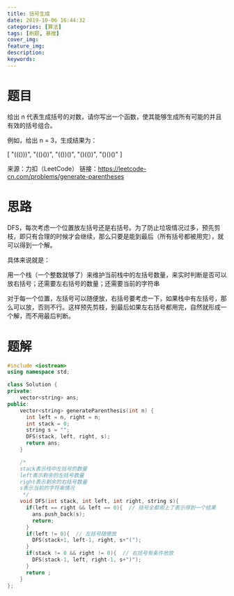 ```yaml
---
title: 括号生成
date: 2019-10-06 16:44:32
categories: [算法]
tags: [刷题, 暴搜]
cover_img:
feature_img:
description:
keywords:
---
```


# 题目

给出 n 代表生成括号的对数，请你写出一个函数，使其能够生成所有可能的并且有效的括号组合。

例如，给出 n = 3，生成结果为：

[
  "((()))",
  "(()())",
  "(())()",
  "()(())",
  "()()()"
]

来源：力扣（LeetCode）
链接：https://leetcode-cn.com/problems/generate-parentheses



# 思路

DFS，每次考虑一个位置放左括号还是右括号。为了防止垃圾情况过多，预先剪枝，即只有合理的时候才会继续，那么只要是能到最后（所有括号都被用完），就可以得到一个解。



具体来说就是：

用一个栈（一个整数就够了）来维护当前栈中的左括号数量，来实时判断是否可以放右括号；还需要左右括号的数量；还需要当前的字符串



对于每一个位置，左括号可以随便放，右括号要考虑一下，如果栈中有左括号，那么可以放，否则不行。这样预先剪枝，到最后如果左右括号都用完，自然就形成一个解，而不用最后判断。



# 题解

```c++
#include <iostream>
using namespace std;

class Solution {
private:
    vector<string> ans;    
public:
    vector<string> generateParenthesis(int n) {
      int left = n, right = n;
      int stack = 0;
      string s = "";
      DFS(stack, left, right, s);
      return ans;
    }

    /*
    stack表示栈中左括号的数量
    left表示剩余的左括号数量
    right表示剩余的右括号数量
    s表示当前的字符串情况
     */    
    void DFS(int stack, int left, int right, string s){
      if(left == right && left == 0){  // 括号全都用上了表示得到一个结果
        ans.push_back(s);
        return;
      }
      if(left != 0){  // 左括号随便放
        DFS(stack+1, left-1, right, s+"(");
      }
      if(stack != 0 && right != 0){  // 右括号有条件地放
        DFS(stack-1, left, right-1, s+")");
      }
      return ;
    }
};
```

